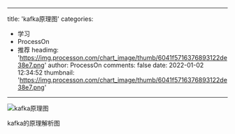 
---
title: 'kafka原理图'
categories: 
 - 学习
 - ProcessOn
 - 推荐
headimg: 'https://img.processon.com/chart_image/thumb/6041f5716376893122de38e7.png'
author: ProcessOn
comments: false
date: 2022-01-02 12:34:52
thumbnail: 'https://img.processon.com/chart_image/thumb/6041f5716376893122de38e7.png'
---

<div>   
<img class="thumb" alt="kafka原理图" src="https://img.processon.com/chart_image/thumb/6041f5716376893122de38e7.png" referrerpolicy="no-referrer">
<p>kafka的原理解析图</p>  
</div>
            